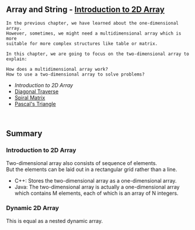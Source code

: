 Array and String - [Introduction to 2D Array](https://leetcode.com/explore/learn/card/array-and-string/202/introduction-to-2d-array/)
---
```
In the previous chapter, we have learned about the one-dimensional array.
However, sometimes, we might need a multidimensional array which is more
suitable for more complex structures like table or matrix.

In this chapter, we are going to focus on the two-dimensional array to explain:

How does a multidimensional array work?
How to use a two-dimensional array to solve problems?
```

- *Introduction to 2D Array*
- [Diagonal Traverse]()
- [Spiral Matrix]()
- [Pascal's Triangle]()

<br>

Summary
---
### Introduction to 2D Array
Two-dimensional array also consists of sequence of elements.<br>
But the elements can be laid out in a rectangular grid rather than a line.<br>

- C++: Stores the two-dimensional array as a one-dimensional array.
- Java: The two-dimensional array is actually a one-dimensional array which contains M elements, each of which is an array of N integers.
### Dynamic 2D Array
This is equal as a nested dynamic array.
